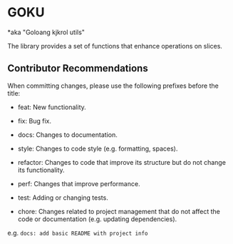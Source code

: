 # GOKU

*aka "Goloang kjkrol utils"

The library provides a set of functions that enhance operations on slices.

## Contributor Recommendations

When committing changes, please use the following prefixes before the title:

- feat: New functionality.

- fix: Bug fix.

- docs: Changes to documentation.

- style: Changes to code style (e.g. formatting, spaces).

- refactor: Changes to code that improve its structure but do not change its functionality.

- perf: Changes that improve performance.

- test: Adding or changing tests.

- chore: Changes related to project management that do not affect the code or documentation (e.g. updating dependencies).

e.g. `docs: add basic README with project info`